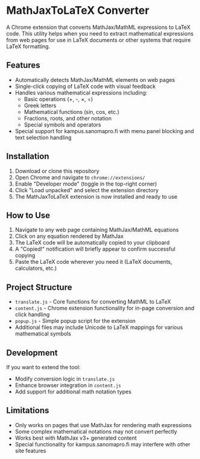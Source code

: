 # MathJaxToLaTeX Converter

A Chrome extension that converts MathJax/MathML expressions to LaTeX code. This utility helps when you need to extract mathematical expressions from web pages for use in LaTeX documents or other systems that require LaTeX formatting.

## Features

- Automatically detects MathJax/MathML elements on web pages
- Single-click copying of LaTeX code with visual feedback
- Handles various mathematical expressions including:
  - Basic operations (+, -, ×, ÷)
  - Greek letters
  - Mathematical functions (sin, cos, etc.)
  - Fractions, roots, and other notation
  - Special symbols and operators
- Special support for kampus.sanomapro.fi with menu panel blocking and text selection handling

## Installation

1. Download or clone this repository
2. Open Chrome and navigate to `chrome://extensions/`
3. Enable "Developer mode" (toggle in the top-right corner)
4. Click "Load unpacked" and select the extension directory
5. The MathJaxToLaTeX extension is now installed and ready to use

## How to Use

1. Navigate to any web page containing MathJax/MathML equations
2. Click on any equation rendered by MathJax
3. The LaTeX code will be automatically copied to your clipboard
4. A "Copied!" notification will briefly appear to confirm successful copying
5. Paste the LaTeX code wherever you need it (LaTeX documents, calculators, etc.)

## Project Structure

- `translate.js` - Core functions for converting MathML to LaTeX
- `content.js` - Chrome extension functionality for in-page conversion and click handling
- `popup.js` - Simple popup script for the extension
- Additional files may include Unicode to LaTeX mappings for various mathematical symbols

## Development

If you want to extend the tool:

- Modify conversion logic in `translate.js`
- Enhance browser integration in `content.js`
- Add support for additional math notation types

## Limitations

- Only works on pages that use MathJax for rendering math expressions
- Some complex mathematical notations may not convert perfectly
- Works best with MathJax v3+ generated content
- Special functionality for kampus.sanomapro.fi may interfere with other site features
